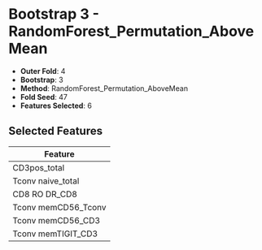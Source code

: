 # Bootstrap 3 - RandomForest_Permutation_AboveMean

- **Outer Fold**: 4
- **Bootstrap**: 3
- **Method**: RandomForest_Permutation_AboveMean
- **Fold Seed**: 47
- **Features Selected**: 6

## Selected Features

| Feature |
|---------|
| CD3pos_total |
| Tconv naive_total |
| CD8 RO DR_CD8 |
| Tconv memCD56_Tconv |
| Tconv memCD56_CD3 |
| Tconv memTIGIT_CD3 |
